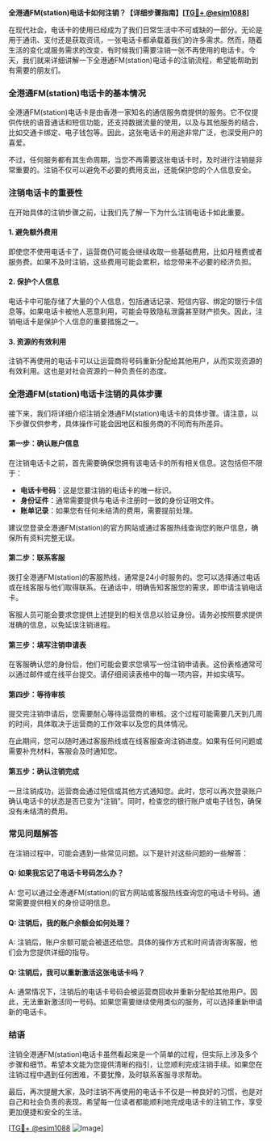 **全港通FM(station)电话卡如何注销？【详细步骤指南】[[TG💪+ @esim1088](https://t.me/s/esim1088)]**

在现代社会，电话卡的使用已经成为了我们日常生活中不可或缺的一部分。无论是用于通讯、支付还是获取资讯，一张电话卡都承载着我们的许多需求。然而，随着生活的变化或服务需求的改变，有时候我们需要注销一张不再使用的电话卡。今天，我们就来详细讲解一下全港通FM(station)电话卡的注销流程，希望能帮助到有需要的朋友们。

### 全港通FM(station)电话卡的基本情况

全港通FM(station)电话卡是由香港一家知名的通信服务商提供的服务。它不仅提供传统的语音通话和短信功能，还支持数据流量的使用，以及与其他服务的结合，比如交通卡绑定、电子钱包等。因此，这张电话卡的用途非常广泛，也深受用户的喜爱。

不过，任何服务都有其生命周期，当您不再需要这张电话卡时，及时进行注销是非常重要的。注销不仅可以避免不必要的费用支出，还能保护您的个人信息安全。

### 注销电话卡的重要性

在开始具体的注销步骤之前，让我们先了解一下为什么注销电话卡如此重要。

#### 1. 避免额外费用
即使您不使用电话卡了，运营商仍可能会继续收取一些基础费用，比如月租费或者服务费。如果不及时注销，这些费用可能会累积，给您带来不必要的经济负担。

#### 2. 保护个人信息
电话卡中可能存储了大量的个人信息，包括通话记录、短信内容、绑定的银行卡信息等。如果电话卡被他人恶意利用，可能会导致隐私泄露甚至财产损失。因此，注销电话卡是保护个人信息的重要措施之一。

#### 3. 资源的有效利用
注销不再使用的电话卡可以让运营商将号码重新分配给其他用户，从而实现资源的有效利用。这也是对社会资源的一种负责任的态度。

### 全港通FM(station)电话卡注销的具体步骤

接下来，我们将详细介绍注销全港通FM(station)电话卡的具体步骤。请注意，以下步骤仅供参考，具体操作可能会因地区和服务商的不同而有所差异。

#### 第一步：确认账户信息
在注销电话卡之前，首先需要确保您拥有该电话卡的所有相关信息。这包括但不限于：

- **电话卡号码**：这是您要注销的电话卡的唯一标识。
- **身份证件**：通常需要提供与电话卡注册时一致的身份证明文件。
- **账单记录**：如果您有任何未结清的费用，需要提前处理。

建议您登录全港通FM(station)的官方网站或通过客服热线查询您的账户信息，确保所有资料完整无误。

#### 第二步：联系客服
拨打全港通FM(station)的客服热线，通常是24小时服务的。您可以选择通过电话或在线客服与他们取得联系。在通话中，明确告知客服您的需求，即申请注销电话卡。

客服人员可能会要求您提供上述提到的相关信息以验证身份。请务必按照要求提供准确的信息，以免延误注销进程。

#### 第三步：填写注销申请表
在客服确认您的身份后，他们可能会要求您填写一份注销申请表。这份表格通常可以通过邮件或在线平台提交。请仔细阅读表格中的每一项内容，并如实填写。

#### 第四步：等待审核
提交完注销申请后，您需要耐心等待运营商的审核。这个过程可能需要几天到几周的时间，具体取决于运营商的工作效率以及您的具体情况。

在此期间，您可以随时通过客服热线或在线客服查询注销进度。如果有任何问题或需要补充材料，客服会及时通知您。

#### 第五步：确认注销完成
一旦注销成功，运营商会通过短信或其他方式通知您。此时，您可以再次登录账户确认电话卡的状态是否已变为“注销”。同时，检查您的银行账户或电子钱包，确保没有未结清的费用。

### 常见问题解答

在注销过程中，可能会遇到一些常见问题。以下是针对这些问题的一些解答：

#### Q: 如果我忘记了电话卡号码怎么办？
A: 您可以通过全港通FM(station)的官方网站或客服热线查询您的电话卡号码。通常需要提供相关的身份证明信息。

#### Q: 注销后，我的账户余额会如何处理？
A: 注销后，账户余额可能会被退还给您。具体的操作方式和时间请咨询客服，他们会为您提供详细的指导。

#### Q: 注销后，我可以重新激活这张电话卡吗？
A: 通常情况下，注销后的电话卡号码会被运营商回收并重新分配给其他用户。因此，无法重新激活同一号码。如果您需要继续使用类似的服务，可以选择重新申请新的电话卡。

### 结语

注销全港通FM(station)电话卡虽然看起来是一个简单的过程，但实际上涉及多个步骤和细节。希望本文能为您提供清晰的指引，让您顺利完成注销手续。如果您在注销过程中遇到任何困难，不要犹豫，及时联系客服寻求帮助。

最后，再次提醒大家，及时注销不再使用的电话卡不仅是一种良好的习惯，也是对自己和社会负责的表现。希望每一位读者都能顺利地完成电话卡的注销工作，享受更加便捷和安全的生活。

[[TG💪+ @esim1088](https://t.me/s/esim1088) ![Image](https://i.postimg.cc/4NQfJmqS/Snipaste-2025-05-13-00-14-12.png)]